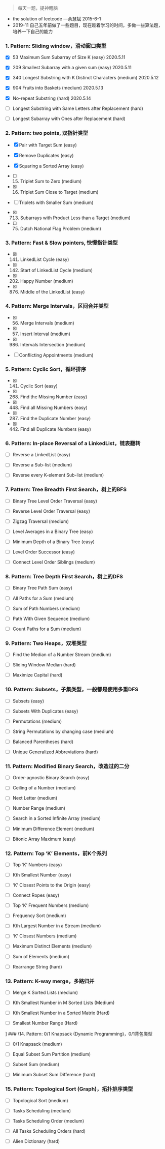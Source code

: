 > 每天一题，提神醒脑
* the solution of leetcode —余慧斌 2015-6-1
* 2019-11 自己五年前做了一些题目，现在趁着学习的时间，多做一些算法题，培养一下自己的能力

### 1. Pattern: Sliding window，滑动窗口类型

* [x] 53 Maximum Sum Subarray of Size K (easy) 2020.5.11 

* [x] 209 Smallest Subarray with a given sum (easy) 2020.5.11

* [x] 340 Longest Substring with K Distinct Characters (medium) 2020.5.12

* [x] 904 Fruits into Baskets (medium) 2020.5.13

* [x] No-repeat Substring (hard) 2020.5.14

* [ ] Longest Substring with Same Letters after Replacement (hard)

* [ ] Longest Subarray with Ones after Replacement (hard)

### 2. Pattern: two points, 双指针类型

* [x] Pair with Target Sum (easy)

* [x] Remove Duplicates (easy)

* [x] Squaring a Sorted Array (easy)

* [ ] 15. Triplet Sum to Zero (medium)

* [x] 16. Triplet Sum Close to Target (medium)

* [ ] Triplets with Smaller Sum (medium)

* [x] 713. Subarrays with Product Less than a Target (medium)

* [ ] 75. Dutch National Flag Problem (medium)

### 3. Pattern: Fast & Slow pointers, 快慢指针类型

* [x] 141. LinkedList Cycle (easy)

* [x] 142. Start of LinkedList Cycle (medium)

* [x] 202. Happy Number (medium)

* [x] 876. Middle of the LinkedList (easy)

### 4. Pattern: Merge Intervals，区间合并类型

* [x] 56. Merge Intervals (medium)

* [x] 57. Insert Interval (medium)

* [x] 986. Intervals Intersection (medium)

* [ ] Conflicting Appointments (medium)

### 5. Pattern: Cyclic Sort，循环排序

* [x] 141. Cyclic Sort (easy)

* [x] 268. Find the Missing Number (easy)

* [x] 448. Find all Missing Numbers (easy)

* [x] 287. Find the Duplicate Number (easy)

* [x] 442. Find all Duplicate Numbers (easy)

### 6. Pattern: In-place Reversal of a LinkedList，链表翻转

* [ ] Reverse a LinkedList (easy)

* [ ] Reverse a Sub-list (medium)

* [ ] Reverse every K-element Sub-list (medium)

### 7. Pattern: Tree Breadth First Search，树上的BFS

* [ ] Binary Tree Level Order Traversal (easy)

* [ ] Reverse Level Order Traversal (easy)

* [ ] Zigzag Traversal (medium)

* [ ] Level Averages in a Binary Tree (easy)

* [ ] Minimum Depth of a Binary Tree (easy)

* [ ] Level Order Successor (easy)

* [ ] Connect Level Order Siblings (medium)

### 8. Pattern: Tree Depth First Search，树上的DFS

* [ ] Binary Tree Path Sum (easy)

* [ ] All Paths for a Sum (medium)

* [ ] Sum of Path Numbers (medium)

* [ ] Path With Given Sequence (medium)

* [ ] Count Paths for a Sum (medium)

### 9. Pattern: Two Heaps，双堆类型

* [ ] Find the Median of a Number Stream (medium)

* [ ] Sliding Window Median (hard)

* [ ] Maximize Capital (hard)

### 10. Pattern: Subsets，子集类型，一般都是使用多重DFS

* [ ] Subsets (easy)

* [ ] Subsets With Duplicates (easy)

* [ ] Permutations (medium)

* [ ] String Permutations by changing case (medium)

* [ ] Balanced Parentheses (hard)

* [ ] Unique Generalized Abbreviations (hard)

### 11. Pattern: Modified Binary Search，改造过的二分

* [ ] Order-agnostic Binary Search (easy)

* [ ] Ceiling of a Number (medium)

* [ ] Next Letter (medium)

* [ ] Number Range (medium)

* [ ] Search in a Sorted Infinite Array (medium)

* [ ] Minimum Difference Element (medium)

* [ ] Bitonic Array Maximum (easy)

### 12. Pattern: Top ‘K’ Elements，前K个系列

* [ ] Top ‘K’ Numbers (easy)

* [ ] Kth Smallest Number (easy)

* [ ] ‘K’ Closest Points to the Origin (easy)

* [ ] Connect Ropes (easy)

* [ ] Top ‘K’ Frequent Numbers (medium)

* [ ] Frequency Sort (medium)

* [ ] Kth Largest Number in a Stream (medium)

* [ ] ‘K’ Closest Numbers (medium)

* [ ] Maximum Distinct Elements (medium)

* [ ] Sum of Elements (medium)

* [ ] Rearrange String (hard)

### 13. Pattern: K-way merge，多路归并

* [ ] Merge K Sorted Lists (medium)

* [ ] Kth Smallest Number in M Sorted Lists (Medium)

* [ ] Kth Smallest Number in a Sorted Matrix (Hard)

* [ ] Smallest Number Range (Hard)

] ### \14. Pattern: 0/1 Knapsack (Dynamic Programming)，0/1背包类型

* [ ] 0/1 Knapsack (medium)

* [ ] Equal Subset Sum Partition (medium)

* [ ] Subset Sum (medium)

* [ ] Minimum Subset Sum Difference (hard)

### 15. Pattern: Topological Sort (Graph)，拓扑排序类型

* [ ] Topological Sort (medium)

* [ ] Tasks Scheduling (medium)

* [ ] Tasks Scheduling Order (medium)

* [ ] All Tasks Scheduling Orders (hard)

* [ ] Alien Dictionary (hard)


